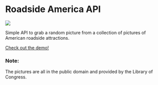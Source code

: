 # Roadside America API

<img src="https://roadside-america.dumbprojects.com/images/roadside-america.jpg"/>

Simple API to grab a random picture from a collection of pictures of American roadside attractions. 

[Check out the demo!](https://roadside-america.dumbprojects.com/demo/)

### Note:
The pictures are all in the public domain and provided by the Library of Congress.